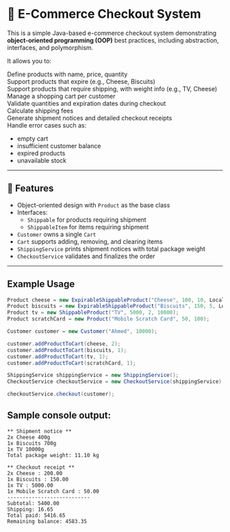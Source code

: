 # 🛒 E-Commerce Checkout System

This is a simple Java-based e-commerce checkout system demonstrating **object-oriented programming (OOP)** best practices, including abstraction, interfaces, and polymorphism.

It allows you to:

Define products with name, price, quantity  
Support products that expire (e.g., Cheese, Biscuits)  
Support products that require shipping, with weight info (e.g., TV, Cheese)  
Manage a shopping cart per customer  
Validate quantities and expiration dates during checkout  
Calculate shipping fees  
Generate shipment notices and detailed checkout receipts  
Handle error cases such as:
  - empty cart
  - insufficient customer balance
  - expired products
  - unavailable stock

---

## 🚀 Features

- Object-oriented design with `Product` as the base class
- Interfaces:
  - `Shippable` for products requiring shipment
  - `ShippableItem` for items requiring shipment
- `Customer` owns a single `Cart`
- `Cart` supports adding, removing, and clearing items
- `ShippingService` prints shipment notices with total package weight
- `CheckoutService` validates and finalizes the order

---


## Example Usage

```java
Product cheese = new ExpirableShippableProduct("Cheese", 100, 10, LocalDate.of(2025, 7, 4), 200);
Product biscuits = new ExpirableShippableProduct("Biscuits", 150, 5, LocalDate.of(2025, 7, 4), 700);
Product tv = new ShippableProduct("TV", 5000, 2, 10000);
Product scratchCard = new Product("Mobile Scratch Card", 50, 100);

Customer customer = new Customer("Ahmed", 10000);

customer.addProductToCart(cheese, 2);
customer.addProductToCart(biscuits, 1);
customer.addProductToCart(tv, 1);
customer.addProductToCart(scratchCard, 1);

ShippingService shippingService = new ShippingService();
CheckoutService checkoutService = new CheckoutService(shippingService);

checkoutService.checkout(customer);
```

## Sample console output:

```
** Shipment notice **
2x Cheese 400g
1x Biscuits 700g
1x TV 10000g
Total package weight: 11.10 kg

** Checkout receipt **
2x Cheese : 200.00
1x Biscuits : 150.00
1x TV : 5000.00
1x Mobile Scratch Card : 50.00
---------------------------
Subtotal: 5400.00
Shipping: 16.65
Total paid: 5416.65
Remaining balance: 4583.35
```
